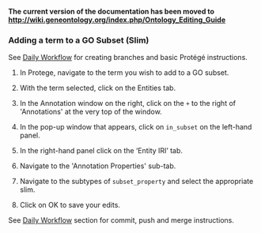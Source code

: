 **The current version of the documentation has been moved to http://wiki.geneontology.org/index.php/Ontology_Editing_Guide**

### Adding a term to a GO Subset (Slim)

See [Daily Workflow](http://go-ontology.readthedocs.io/en/latest/index.html#daily-workflow) for creating branches and basic Protégé instructions. 

1. In Protege, navigate to the term you wish to add to a GO subset.

2.	With the term selected, click on the Entities tab.

3.	In the Annotation window on the right, click on the ```+``` to the right of 'Annotations' at the very top of the window.

4.	In the pop-up window that appears, click on ```in_subset``` on the left-hand panel. 

5.	In the right-hand panel click on the ‘Entity IRI’ tab. 

6. Navigate to the 'Annotation Properties' sub-tab.

7.	Navigate to the subtypes of ```subset_property``` and select the appropriate slim.

8.	Click on OK to save your edits.

 
See [Daily Workflow](http://go-ontology.readthedocs.io/en/latest/index.html#daily-workflow) section for commit, push and merge instructions. 
